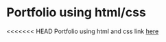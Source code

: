 # Portfolio using html/css
<<<<<<< HEAD
Portfolio using html and css link [here](http://127.0.0.1:5500/index.html)
 